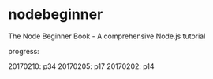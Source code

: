 # nodebeginner
The Node Beginner Book - A comprehensive Node.js tutorial

progress: 

20170210: p34
20170205: p17
20170202: p14
